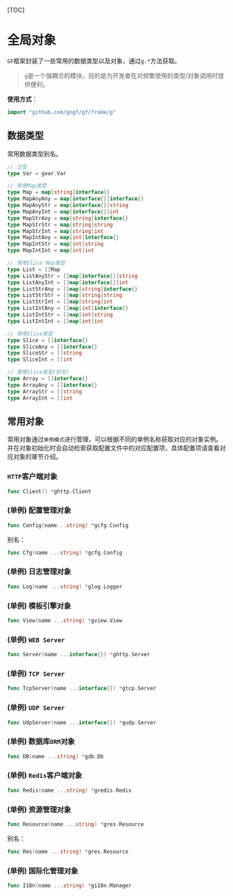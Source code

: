 
[TOC]


# 全局对象

`GF`框架封装了一些常用的数据类型以及对象，通过`g.*`方法获取。

> `g`是一个强耦合的模块，目的是为开发者在对频繁使用的类型/对象调用时提供便利。

**使用方式**：
```go
import "github.com/gogf/gf/frame/g"
```

## 数据类型

常用数据类型别名。

```go
// 泛型
type Var = gvar.Var

// 常用Map类型
type Map = map[string]interface{}
type MapAnyAny = map[interface{}]interface{}
type MapAnyStr = map[interface{}]string
type MapAnyInt = map[interface{}]int
type MapStrAny = map[string]interface{}
type MapStrStr = map[string]string
type MapStrInt = map[string]int
type MapIntAny = map[int]interface{}
type MapIntStr = map[int]string
type MapIntInt = map[int]int

// 常用Slice Map类型
type List = []Map
type ListAnyStr = []map[interface{}]string
type ListAnyInt = []map[interface{}]int
type ListStrAny = []map[string]interface{}
type ListStrStr = []map[string]string
type ListStrInt = []map[string]int
type ListIntAny = []map[int]interface{}
type ListIntStr = []map[int]string
type ListIntInt = []map[int]int

// 常用Slice类型
type Slice = []interface{}
type SliceAny = []interface{}
type SliceStr = []string
type SliceInt = []int

// 常用Slice类型(别名)
type Array = []interface{}
type ArrayAny = []interface{}
type ArrayStr = []string
type ArrayInt = []int
```

## 常用对象

常用对象通过`单例模式`进行管理，可以根据不同的单例名称获取对应的对象实例。并在对象初始化时会自动检索获取配置文件中的对应配置项，具体配置项请查看对应对象的章节介绍。

### `HTTP`客户端对象
```go
func Client() *ghttp.Client
```

### (单例) 配置管理对象
```go
func Config(name...string) *gcfg.Config
```
别名：
```go
func Cfg(name ...string) *gcfg.Config
```

### (单例) 日志管理对象
```go
func Log(name ...string) *glog.Logger
```

### (单例) 模板引擎对象
```go
func View(name ...string) *gview.View
```

### (单例) `WEB Server`
```go
func Server(name ...interface{}) *ghttp.Server
```

### (单例) `TCP Server`
```go
func TcpServer(name ...interface{}) *gtcp.Server
```

### (单例) `UDP Server`
```go
func UdpServer(name ...interface{}) *gudp.Server
```

### (单例) 数据库`ORM`对象
```go
func DB(name ...string) *gdb.Db
```

### (单例) `Redis`客户端对象
```go
func Redis(name ...string) *gredis.Redis
```

### (单例) 资源管理对象
```go
func Resource(name ...string) *gres.Resource
```
别名：
```go
func Res(name ...string) *gres.Resource
```

### (单例) 国际化管理对象
```go
func I18n(name ...string) *gi18n.Manager
```


